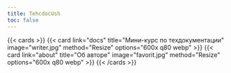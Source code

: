 ```yaml
---
title: TehcdocUsh
toc: false
---
```



{{< cards >}}
  {{< card link="docs" title="Мини-курс по техдокументации" image="writer.jpg" method="Resize" options="600x q80 webp" >}}
  {{< card link="about" title="Об авторе" image="favorit.jpg" method="Resize" options="600x q80 webp" >}}
{{< /cards >}}